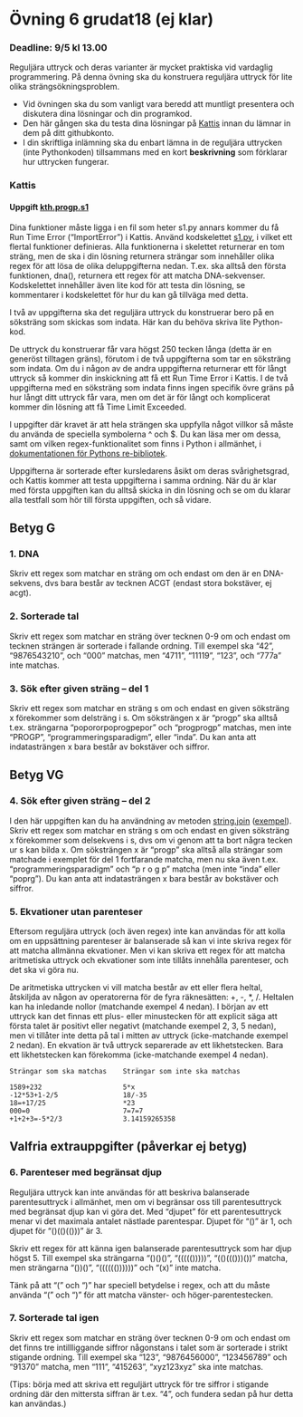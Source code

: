 # Övning 6 grudat18 (ej klar)
### Deadline: 9/5 kl 13.00

Reguljära uttryck och deras varianter är mycket praktiska vid vardaglig programmering. På denna övning
ska du konstruera reguljära uttryck för lite olika strängsökningsproblem.

- Vid övningen ska du som vanligt vara beredd att muntligt presentera och diskutera dina lösningar och din programkod.
- Den här gången ska du testa dina lösningar på [Kattis](https://kth.kattis.com/help)
  innan du lämnar in dem på ditt githubkonto.
- I din skriftliga inlämning ska du enbart lämna in de reguljära uttrycken (inte Pythonkoden)
  tillsammans med en kort **beskrivning** som förklarar hur uttrycken fungerar.

### Kattis

#### Uppgift [kth.progp.s1](https://kth.kattis.com/problems/kth.progp.s1)

Dina funktioner måste ligga i en fil som heter s1.py annars kommer du få Run Time Error (“ImportError”) i Kattis.
Använd kodskelettet [s1.py](s1.py), i vilket ett flertal funktioner definieras.
Alla funktionerna i skelettet returnerar en tom sträng,
men de ska i din lösning returnera strängar som innehåller olika
regex för att lösa de olika deluppgifterna nedan.
T.ex. ska alltså den första funktionen, dna(), returnera
ett regex för att matcha DNA-sekvenser.
Kodskelettet innehåller även lite kod för att testa din lösning,
se kommentarer i kodskelettet för hur du kan gå tillväga med detta.

I två av uppgifterna ska det reguljära uttryck du konstruerar bero på en söksträng som skickas som
indata. Här kan du behöva skriva lite Python-kod.

De uttryck du konstruerar får vara högst 250 tecken långa (detta är en generöst tilltagen gräns),
förutom i de två uppgifterna som tar en söksträng som indata.
Om du i någon av de andra uppgifterna returnerar
ett för långt uttryck så kommer din inskickning att få ett Run Time Error i Kattis.
I de två uppgifterna med en söksträng som indata finns ingen specifik övre gräns
på hur långt ditt uttryck får vara, men om det är för långt och komplicerat
kommer din lösning att få Time Limit Exceeded.

I uppgifter där kravet är att hela strängen ska uppfylla något villkor så måste du använda
de speciella symbolerna ^ och $. Du kan läsa mer
om dessa, samt om vilken regex-funktionalitet som finns i Python i allmänhet,
i [dokumentationen för Pythons re-bibliotek](https://docs.python.org/2/library/re.html).

Uppgifterna är sorterade efter kursledarens åsikt om deras svårighetsgrad, och Kattis
kommer att testa uppgifterna i samma ordning. När du är klar med första uppgiften
kan du alltså skicka in din lösning och se om du klarar alla testfall som hör
till första uppgiften, och så vidare.

## Betyg G

### 1. DNA

Skriv ett regex som matchar en sträng om och endast om den är en DNA-sekvens, dvs bara består
av tecknen ACGT (endast stora bokstäver, ej acgt).

### 2. Sorterade tal

Skriv ett regex som matchar en sträng över tecknen 0-9 om och endast om tecknen strängen
är sorterade i fallande ordning. Till exempel ska “42”, “9876543210”, och “000” matchas, men
“4711”, “11119”, “123”, och “777a” inte matchas.

### 3. Sök efter given sträng – del 1

Skriv ett regex som matchar en sträng s om och endast en given söksträng x förekommer som
delsträng i s. Om söksträngen x är “progp” ska alltså t.ex. strängarna “popororpoprogpepor” och
“progprogp” matchas, men inte “PROGP”, “programmeringsparadigm”, eller “inda”. Du kan anta
att indatasträngen x bara består av bokstäver och siffror.


## Betyg VG

### 4. Sök efter given sträng – del 2

I den här uppgiften kan du ha användning av metoden [string.join](https://docs.python.org/2/library/stdtypes.html#str.join) ([exempel](http://www.tutorialspoint.com/python/string_join.htm)).
Skriv ett regex som matchar en sträng s om och endast en given söksträng x förekommer som
delsekvens i s, dvs om vi genom att ta bort några tecken ur s kan bilda x. Om söksträngen x är
“progp” ska alltså alla strängar som matchade i exemplet för del 1 fortfarande matcha, men nu ska
även t.ex. “programmeringsparadigm” och “p r o g p” matcha (men inte “inda” eller “poprg”). Du
kan anta att indatasträngen x bara består av bokstäver och siffror.

### 5. Ekvationer utan parenteser

Eftersom reguljära uttryck (och även regex) inte kan användas för att kolla om en uppsättning
parenteser är balanserade så kan vi inte skriva regex för att matcha allmänna ekvationer. Men vi
kan skriva ett regex för att matcha aritmetiska uttryck och ekvationer som inte tillåts innehålla
parenteser, och det ska vi göra nu.

De aritmetiska uttrycken vi vill matcha består av ett eller flera heltal, åtskiljda av någon av operatorerna
för de fyra räknesätten: +, -, *, /. Heltalen kan ha inledande nollor (matchande exempel
4 nedan). I början av ett uttryck kan det finnas ett plus- eller minustecken för att explicit säga att
första talet är positivt eller negativt (matchande exempel 2, 3, 5 nedan), men vi tillåter inte detta på
tal i mitten av uttryck (icke-matchande exempel 2 nedan). En ekvation är två uttryck separerade
av ett likhetstecken. Bara ett likhetstecken kan förekomma (icke-matchande exempel 4 nedan).

```
Strängar som ska matchas    Strängar som inte ska matchas

1589+232                    5*x
-12*53+1-2/5                18/-35
18=+17/25                   *23
000=0                       7=7=7
+1+2+3=-5*2/3               3.14159265358
```

## Valfria extrauppgifter (påverkar ej betyg)

### 6. Parenteser med begränsat djup

Reguljära uttryck kan inte användas för att beskriva balanserade parentesuttryck i allmänhet, men
om vi begränsar oss till parentesuttryck med begränsat djup kan vi göra det. Med “djupet” för
ett parentesuttryck menar vi det maximala antalet nästlade parentespar. Djupet för “()” är 1, och
djupet för “()(()(()))” är 3.

Skriv ett regex för att känna igen balanserade parentesuttryck som har djup högst 5. Till exempel
ska strängarna “()()()”, “((((()))))”, “(()((()))())” matcha, men strängarna “())()”, “(((((())))))” och
“(x)” inte matcha.

Tänk på att “(” och “)” har speciell betydelse i regex, och att du måste använda “\(” och “\)” för
att matcha vänster- och höger-parentestecken.

### 7. Sorterade tal igen

Skriv ett regex som matchar en sträng över tecknen 0-9 om och endast om det finns tre intillliggande
siffror någonstans i talet som är sorterade i strikt stigande ordning. Till exempel ska
“123”, “9876456000”, “123456789” och “91370” matcha, men “111”, “415263”, “xyz123xyz” ska inte matchas.

(Tips: börja med att skriva ett reguljärt uttryck för tre siffror i stigande ordning där den mittersta
siffran är t.ex. “4”, och fundera sedan på hur detta kan användas.)

